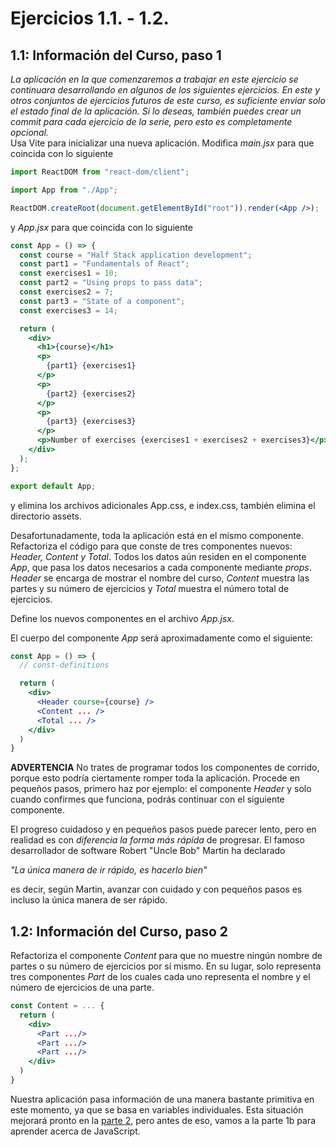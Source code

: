 # Ejercicios 1.1. - 1.2.

## 1.1: Información del Curso, paso 1

_La aplicación en la que comenzaremos a trabajar en este ejercicio se continuara desarrollando en algunos de los siguientes ejercicios. En este y otros conjuntos de ejercicios futuros de este curso, es suficiente enviar solo el estado final de la aplicación. Si lo deseas, también puedes crear un commit para cada ejercicio de la serie, pero esto es completamente opcional._  
Usa Vite para inicializar una nueva aplicación. Modifica _main.jsx_ para que coincida con lo siguiente

```jsx
import ReactDOM from "react-dom/client";

import App from "./App";

ReactDOM.createRoot(document.getElementById("root")).render(<App />);
```

y _App.jsx_ para que coincida con lo siguiente

```jsx
const App = () => {
  const course = "Half Stack application development";
  const part1 = "Fundamentals of React";
  const exercises1 = 10;
  const part2 = "Using props to pass data";
  const exercises2 = 7;
  const part3 = "State of a component";
  const exercises3 = 14;

  return (
    <div>
      <h1>{course}</h1>
      <p>
        {part1} {exercises1}
      </p>
      <p>
        {part2} {exercises2}
      </p>
      <p>
        {part3} {exercises3}
      </p>
      <p>Number of exercises {exercises1 + exercises2 + exercises3}</p>
    </div>
  );
};

export default App;
```

y elimina los archivos adicionales App.css, e index.css, también elimina el directorio assets.

Desafortunadamente, toda la aplicación está en el mismo componente. Refactoriza el código para que conste de tres componentes nuevos: _Header, Content y Total_. Todos los datos aún residen en el componente _App_, que pasa los datos necesarios a cada componente mediante _props_. _Header_ se encarga de mostrar el nombre del curso, _Content_ muestra las partes y su número de ejercicios y _Total_ muestra el número total de ejercicios.

Define los nuevos componentes en el archivo _App.jsx_.

El cuerpo del componente _App_ será aproximadamente como el siguiente:

```jsx
const App = () => {
  // const-definitions

  return (
    <div>
      <Header course={course} />
      <Content ... />
      <Total ... />
    </div>
  )
}
```

**ADVERTENCIA** No trates de programar todos los componentes de corrido, porque esto podría ciertamente romper toda la aplicación. Procede en pequeños pasos, primero haz por ejemplo: el componente _Header_ y solo cuando confirmes que funciona, podrás continuar con el siguiente componente.

El progreso cuidadoso y en pequeños pasos puede parecer lento, pero en realidad es con _diferencia la forma más rápida_ de progresar. El famoso desarrollador de software Robert "Uncle Bob" Martin ha declarado

_"La única manera de ir rápido, es hacerlo bien"_

es decir, según Martin, avanzar con cuidado y con pequeños pasos es incluso la única manera de ser rápido.

## 1.2: Información del Curso, paso 2

Refactoriza el componente _Content_ para que no muestre ningún nombre de partes o su número de ejercicios por sí mismo. En su lugar, solo representa tres componentes _Part_ de los cuales cada uno representa el nombre y el número de ejercicios de una parte.

```jsx
const Content = ... {
  return (
    <div>
      <Part .../>
      <Part .../>
      <Part .../>
    </div>
  )
}
```

Nuestra aplicación pasa información de una manera bastante primitiva en este momento, ya que se basa en variables individuales.
Esta situación mejorará pronto en la [parte 2](https://fullstackopen.com/es/part2), pero antes de eso, vamos a la parte 1b para aprender acerca de JavaScript.
